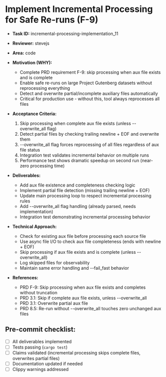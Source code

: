 # Implement Incremental Processing for Safe Re-runs (F-9)

* **Task ID:** incremental-processing-implementation_11
* **Reviewer:** stevejs  
* **Area:** code
* **Motivation (WHY):**
  - Complete PRD requirement F-9: skip processing when aux file exists and is complete
  - Enable safe re-runs on large Project Gutenberg datasets without reprocessing everything
  - Detect and overwrite partial/incomplete auxiliary files automatically
  - Critical for production use - without this, tool always reprocesses all files

* **Acceptance Criteria:**
  1. Skip processing when complete aux file exists (unless --overwrite_all flag)
  2. Detect partial files by checking trailing newline + EOF and overwrite them
  3. --overwrite_all flag forces reprocessing of all files regardless of aux file status
  4. Integration test validates incremental behavior on multiple runs
  5. Performance test shows dramatic speedup on second run (near-zero processing time)

* **Deliverables:**
  - Add aux file existence and completeness checking logic
  - Implement partial file detection (missing trailing newline + EOF)
  - Update main processing loop to respect incremental processing rules
  - Add --overwrite_all flag handling (already parsed, needs implementation)
  - Integration test demonstrating incremental processing behavior

* **Technical Approach:**
  - Check for existing aux file before processing each source file
  - Use async file I/O to check aux file completeness (ends with newline + EOF)
  - Skip processing if aux file exists and is complete (unless --overwrite_all)
  - Log skipped files for observability
  - Maintain same error handling and --fail_fast behavior

* **References:**
  - PRD F-9: Skip processing when aux file exists and completes without truncation
  - PRD 3.1: Skip if complete aux file exists, unless --overwrite_all
  - PRD 3.1: Overwrite partial aux file
  - PRD 8.5: Re-run without --overwrite_all touches zero unchanged aux files

## Pre-commit checklist:
- [ ] All deliverables implemented
- [ ] Tests passing (`cargo test`)
- [ ] Claims validated (incremental processing skips complete files, overwrites partial files)
- [ ] Documentation updated if needed
- [ ] Clippy warnings addressed